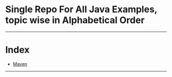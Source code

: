 # Single Repo For All Java Examples, topic wise in Alphabetical Order
------
# Index
* [Maven](#maven)
------
